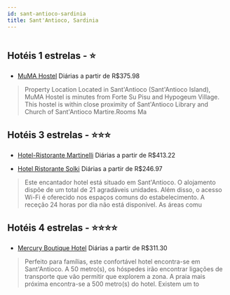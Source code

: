```yaml
---
id: sant-antioco-sardinia
title: Sant'Antioco, Sardinia
---
```


<center><img src="https://assets.cosmos-data.com/1/03d3dbff0fb2ebb54002b4afa4bde85a/511331.jpg" alt="" /></center>


## Hotéis 1 estrelas - ⭐️

-    [MuMA Hostel](https://www.hurb.com/hoteis/sant-antioco/muma-hostel-JNP-JP02040B?cmp=18055) Diárias a partir de R$375.98
   > Property Location Located in Sant&apos;Antioco (Sant&apos;Antioco Island), MuMA Hostel is minutes from Forte Su Pisu and Hypogeum Village.  This hostel is within close proximity of Sant&apos;Antioco Library and Church of Sant&apos;Antioco Martire.Rooms Ma

## Hotéis 3 estrelas - ⭐️⭐️⭐️

-    [Hotel-Ristorante Martinelli](https://www.hurb.com/hoteis/sant-antioco/hotel-ristorante-martinelli-JNP-JP028673?cmp=18055) Diárias a partir de R$413.22
   > 
-    [Hotel Ristorante Solki](https://www.hurb.com/hoteis/sant-antioco/hotel-ristorante-solki-JNP-JP302407?cmp=18055) Diárias a partir de R$246.97
   > Este encantador hotel está situado em Sant&apos;Antioco. O alojamento dispõe de um total de 21 agradáveis unidades. Além disso, o acesso Wi-Fi é oferecido nos espaços comuns do estabelecimento. A receção 24 horas por dia não está disponível. As áreas comu

## Hotéis 4 estrelas - ⭐️⭐️⭐️⭐️

-    [Mercury Boutique Hotel](https://www.hurb.com/hoteis/sant-antioco/mercury-boutique-hotel-JNP-JP258769?cmp=18055) Diárias a partir de R$311.30
   > Perfeito para famílias, este confortável hotel encontra-se em Sant&apos;Antioco. A 50 metro(s), os hóspedes irão encontrar ligações de transporte que vão permitir que explorem a zona. A praia mais próxima encontra-se a 500 metro(s) do hotel. Existem um to
